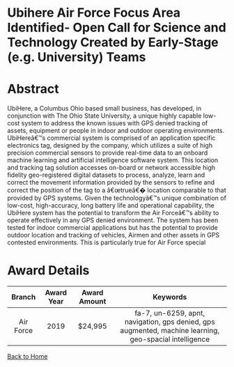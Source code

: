 
Ubihere Air Force Focus Area Identified- Open Call for Science and Technology Created by Early-Stage (e.g. University) Teams
============================================================================================================================

# Abstract


UbiHere, a Columbus Ohio based small business, has developed, in conjunction with The Ohio State University, a unique highly capable low-cost system to address the known issues with GPS denied tracking of assets, equipment or people in indoor and outdoor operating environments. UbiHereâ€™s commercial system is comprised of an application specific electronics tag, designed by the company, which utilizes a suite of high precision commercial sensors to provide real-time data to an onboard machine learning and artificial intelligence software system. This location and tracking tag solution accesses on-board or network accessible high fidelity geo-registered digital datasets to process, analyze, learn and correct the movement information provided by the sensors to refine and correct the position of the tag to a â€œtrueâ€� location comparable to that provided by GPS systems. Given the technologyâ€™s unique combination of low-cost, high-accuracy, long battery life and operational capability, the UbiHere system has the potential to transform the Air Forceâ€™s ability to operate effectively in any GPS denied environment. The system has been tested for indoor commercial applications but has the potential to provide outdoor location and tracking of vehicles, Airmen and other assets in GPS contested environments. This is particularly true for Air Force special  

# Award Details

|Branch|Award Year|Award Amount|Keywords|
| :---: | :---: | :---: | :---: |
|Air Force|2019|$24,995|fa-7, un-6259, apnt, navigation, gps denied, gps augmented, machine learning, geo-spacial intelligence|
  
  


[Back to Home](https://github.com/chrischow/dod_sbir_awards#1586)